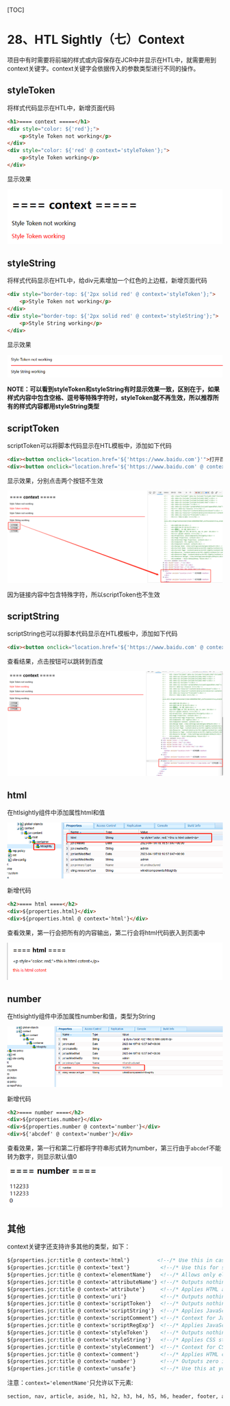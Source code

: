 [TOC]

# 28、HTL Sightly（七）Context

项目中有时需要将前端的样式或内容保存在JCR中并显示在HTL中，就需要用到context关键字。context关键字会依据传入的参数类型进行不同的操作。

## styleToken

将样式代码显示在HTL中，新增页面代码

```html
<h1>==== context =====</h1>
<div style="color: ${'red'};">
    <p>Style Token not working</p>
</div>
<div style="color: ${'red' @ context='styleToken'};">
    <p>Style Token working</p>
</div>
```

显示效果

![image-20230419184256460](./07_context.assets/image-20230419184256460.png)

## styleString

将样式代码显示在HTL中，给div元素增加一个红色的上边框，新增页面代码

```html
<div style="border-top: ${'2px solid red' @ context='styleToken'};">
    <p>Style Token not working</p>
</div>
<div style="border-top: ${'2px solid red' @ context='styleString'};">
    <p>Style String working</p>
</div>
```

显示效果

![image-20230419184647056](./07_context.assets/image-20230419184647056.png)

**NOTE：可以看到styleToken和styleString有时显示效果一致，区别在于，如果样式内容中包含空格、逗号等特殊字符时，styleToken就不再生效，所以推荐所有的样式内容都用styleString类型**

## scriptToken

scriptToken可以将脚本代码显示在HTL模板中，添加如下代码

```html
<div><button onclick="location.href='${'https://www.baidu.com'}'">打开百度</button></div>
<div><button onclick="location.href='${'https://www.baidu.com' @ context='scriptToken'}'">打开百度</button></div>
```

显示效果，分别点击两个按钮不生效

![image-20230419195848533](./07_context.assets/image-20230419195848533.png)

因为链接内容中包含特殊字符，所以scriptToken也不生效

## scriptString

scriptString也可以将脚本代码显示在HTL模板中，添加如下代码

```html
<div><button onclick="location.href='${'https://www.baidu.com' @ context='scriptString'}'">打开百度</button></div>
```

查看结果，点击按钮可以跳转到百度

![image-20230419195958098](./07_context.assets/image-20230419195958098.png)

## html

在htlsightly组件中添加属性html和值

![image-20230420134528594](./07_context.assets/image-20230420134528594.png)

新增代码

```html
<h2>==== html ====</h2>
<div>${properties.html}</div>
<div>${properties.html @ context='html'}</div>
```

查看效果，第一行会把所有的内容输出，第二行会将html代码嵌入到页面中

![image-20230420134657440](./07_context.assets/image-20230420134657440.png)

## number

在htlsightly组件中添加属性number和值，类型为String

![image-20230420135856227](./07_context.assets/image-20230420135856227.png)

新增代码

```html
<h2>==== number ====</h2>
<div>${properties.number}</div>
<div>${properties.number @ context='number'}</div>
<div>${'abcdef' @ context='number'}</div>
```

查看效果，第一行和第二行都将字符串形式转为number，第三行由于`abcdef`不能转为数字，则显示默认值0

![image-20230420135959063](./07_context.assets/image-20230420135959063.png)

## 其他

context关键字还支持许多其他的类型，如下：

```html
${properties.jcr:title @ context='html'}         <!--/* Use this in case you want to output HTML - Removes markup that may contain XSS risks */-->
${properties.jcr:title @ context='text'}          <!--/* Use this for simple HTML content - Encodes all HTML */-->
${properties.jcr:title @ context='elementName'}   <!--/* Allows only element names that are white-listed, outputs 'div' otherwise */-->
${properties.jcr:title @ context='attributeName'} <!--/* Outputs nothing if the value doesn't correspond to the HTML attribute name syntax - doesn't allow 'style' and 'on*' attributes */-->
${properties.jcr:title @ context='attribute'}     <!--/* Applies HTML attribute escaping */-->
${properties.jcr:title @ context='uri'}           <!--/* Outputs nothing if the value contains XSS risks */-->
${properties.jcr:title @ context='scriptToken'}   <!--/* Outputs nothing if the value doesn't correspond to an Identifier, String literal or Numeric literal JavaScript token */-->
${properties.jcr:title @ context='scriptString'}  <!--/* Applies JavaScript string escaping */-->
${properties.jcr:title @ context='scriptComment'} <!--/* Context for Javascript block comments. Outputs nothing if value is trying to break out of the comment context */-->
${properties.jcr:title @ context='scriptRegExp'}  <!--/* Applies JavaScript regular expression escaping */-->
${properties.jcr:title @ context='styleToken'}    <!--/* Outputs nothing if the value doesn't correspond to the CSS token syntax */-->
${properties.jcr:title @ context='styleString'}   <!--/* Applies CSS string escaping */-->
${properties.jcr:title @ context='styleComment'}  <!--/* Context for CSS comments. Outputs nothing if value is trying to break out of the comment context */-->
${properties.jcr:title @ context='comment'}       <!--/* Applies HTML comment escaping */-->
${properties.jcr:title @ context='number'}        <!--/* Outputs zero if the value is not a number */-->
${properties.jcr:title @ context='unsafe'}        <!--/* Use this at your own risk, this disables XSS protection completely */-->
```

注意：`context='elementName'`只允许以下元素:

```html
section, nav, article, aside, h1, h2, h3, h4, h5, h6, header, footer, address, main, p, pre, blockquote, ol, li, dl, dt, dd, figure, figcaption, div, a, em, strong, small, s, cite, q, dfn, abbr, data, time, code, var, samp, kbd, sub, sup, i, b, u, mark, ruby, rt, rp, bdi, bdo, span, br, wbr, ins, del, table, caption, colgroup, col, tbody, thead, tfoot, tr, td, th
```


